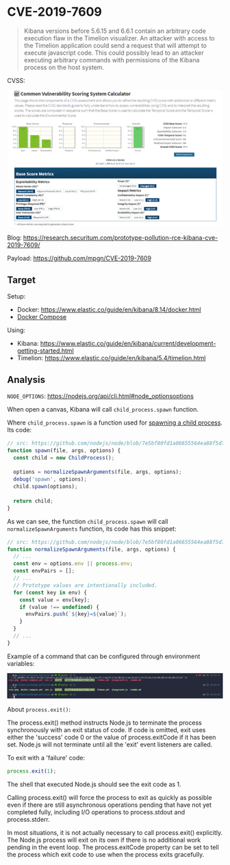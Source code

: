 # CVE-2019-7609

> Kibana versions before 5.6.15 and 6.6.1 contain an arbitrary code execution flaw in the Timelion visualizer. An attacker with access to the Timelion application could send a request that will attempt to execute javascript code. This could possibly lead to an attacker executing arbitrary commands with permissions of the Kibana process on the host system.

CVSS:

![cvss](images/cvss.png)

Blog: https://research.securitum.com/prototype-pollution-rce-kibana-cve-2019-7609/

Payload: https://github.com/mpgn/CVE-2019-7609

## Target

Setup:
- Docker: https://www.elastic.co/guide/en/kibana/8.14/docker.html
- [Docker Compose](docker-compose.yml)

Using:
- Kibana: https://www.elastic.co/guide/en/kibana/current/development-getting-started.html
- Timelion: https://www.elastic.co/guide/en/kibana/5.4/timelion.html

## Analysis

`NODE_OPTIONS`: https://nodejs.org/api/cli.html#node_optionsoptions

When open a canvas, Kibana will call `child_process.spawn` function.

Where `child_process.spawn` is a function used for [spawning a child process](https://nodejs.org/api/child_process.html#child_processspawncommand-args-options). Its code:

```js
// src: https://github.com/nodejs/node/blob/7e5bf80fd1a06655564ea88f5d7867b3f4fc7da0/lib/child_process.js#L542
function spawn(file, args, options) {
  const child = new ChildProcess();

  options = normalizeSpawnArguments(file, args, options);
  debug('spawn', options);
  child.spawn(options);

  return child;
}
```

As we can see, the function `child_process.spawn` will call `normalizeSpawnArguments` function, its code has this snippet:

```js
// src: https://github.com/nodejs/node/blob/7e5bf80fd1a06655564ea88f5d7867b3f4fc7da0/lib/child_process.js#L404
function normalizeSpawnArguments(file, args, options) {
  // ...
  const env = options.env || process.env;
  const envPairs = [];
  // ...
  // Prototype values are intentionally included.
  for (const key in env) {
    const value = env[key];
    if (value !== undefined) {
      envPairs.push(`${key}=${value}`);
    }
  }
  // ...
}
```

Example of a command that can be configured through environment variables:

![alt text](ls-example.png)

About `process.exit()`:

The process.exit() method instructs Node.js to terminate the process synchronously with an exit status of code. If code is omitted, exit uses either the 'success' code 0 or the value of process.exitCode if it has been set. Node.js will not terminate until all the 'exit' event listeners are called.

To exit with a 'failure' code:

```js
process.exit(1);
```

The shell that executed Node.js should see the exit code as 1.

Calling process.exit() will force the process to exit as quickly as possible even if there are still asynchronous operations pending that have not yet completed fully, including I/O operations to process.stdout and process.stderr.

In most situations, it is not actually necessary to call process.exit() explicitly. The Node.js process will exit on its own if there is no additional work pending in the event loop. The process.exitCode property can be set to tell the process which exit code to use when the process exits gracefully.